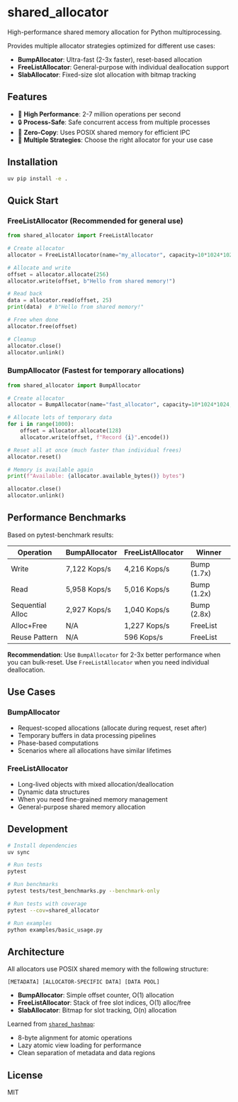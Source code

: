 # shared_allocator

High-performance shared memory allocation for Python multiprocessing.

Provides multiple allocator strategies optimized for different use cases:

- **BumpAllocator**: Ultra-fast (2-3x faster), reset-based allocation
- **FreeListAllocator**: General-purpose with individual deallocation support
- **SlabAllocator**: Fixed-size slot allocation with bitmap tracking

## Features

- 🚀 **High Performance**: 2-7 million operations per second
- 🔒 **Process-Safe**: Safe concurrent access from multiple processes
- 💾 **Zero-Copy**: Uses POSIX shared memory for efficient IPC
- 🎯 **Multiple Strategies**: Choose the right allocator for your use case

## Installation

```bash
uv pip install -e .
```

## Quick Start

### FreeListAllocator (Recommended for general use)

```python
from shared_allocator import FreeListAllocator

# Create allocator
allocator = FreeListAllocator(name="my_allocator", capacity=10*1024*1024, create=True)

# Allocate and write
offset = allocator.allocate(256)
allocator.write(offset, b"Hello from shared memory!")

# Read back
data = allocator.read(offset, 25)
print(data)  # b"Hello from shared memory!"

# Free when done
allocator.free(offset)

# Cleanup
allocator.close()
allocator.unlink()
```

### BumpAllocator (Fastest for temporary allocations)

```python
from shared_allocator import BumpAllocator

# Create allocator
allocator = BumpAllocator(name="fast_allocator", capacity=10*1024*1024, create=True)

# Allocate lots of temporary data
for i in range(1000):
    offset = allocator.allocate(128)
    allocator.write(offset, f"Record {i}".encode())

# Reset all at once (much faster than individual frees)
allocator.reset()

# Memory is available again
print(f"Available: {allocator.available_bytes()} bytes")

allocator.close()
allocator.unlink()
```

## Performance Benchmarks

Based on pytest-benchmark results:

| Operation | BumpAllocator | FreeListAllocator | Winner |
|-----------|---------------|-------------------|--------|
| Write | 7,122 Kops/s | 4,216 Kops/s | Bump (1.7x) |
| Read | 5,958 Kops/s | 5,016 Kops/s | Bump (1.2x) |
| Sequential Alloc | 2,927 Kops/s | 1,040 Kops/s | Bump (2.8x) |
| Alloc+Free | N/A | 1,227 Kops/s | FreeList |
| Reuse Pattern | N/A | 596 Kops/s | FreeList |

**Recommendation**: Use `BumpAllocator` for 2-3x better performance when you can bulk-reset. Use `FreeListAllocator` when you need individual deallocation.

## Use Cases

### BumpAllocator
- Request-scoped allocations (allocate during request, reset after)
- Temporary buffers in data processing pipelines
- Phase-based computations
- Scenarios where all allocations have similar lifetimes

### FreeListAllocator
- Long-lived objects with mixed allocation/deallocation
- Dynamic data structures
- When you need fine-grained memory management
- General-purpose shared memory allocation

## Development

```bash
# Install dependencies
uv sync

# Run tests
pytest

# Run benchmarks
pytest tests/test_benchmarks.py --benchmark-only

# Run tests with coverage
pytest --cov=shared_allocator

# Run examples
python examples/basic_usage.py
```

## Architecture

All allocators use POSIX shared memory with the following structure:

```
[METADATA] [ALLOCATOR-SPECIFIC DATA] [DATA POOL]
```

- **BumpAllocator**: Simple offset counter, O(1) allocation
- **FreeListAllocator**: Stack of free slot indices, O(1) alloc/free
- **SlabAllocator**: Bitmap for slot tracking, O(n) allocation

Learned from [`shared_hashmap`](https://github.com/user/shared_hashmap):
- 8-byte alignment for atomic operations
- Lazy atomic view loading for performance
- Clean separation of metadata and data regions

## License

MIT